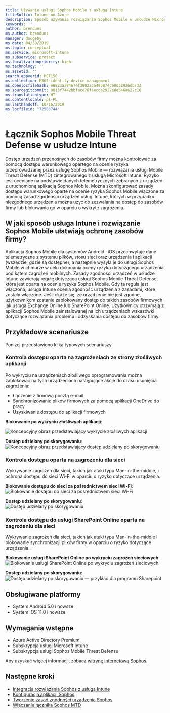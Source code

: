 ```yaml
---
title: Używanie usługi Sophos Mobile z usługą Intune
titleSuffix: Intune on Azure
description: Sposób używania rozwiązania Sophos Mobile w usłudze Microsoft Intune w celu kontrolowania dostępu urządzeń przenośnych do zasobów firmy.
keywords: ''
author: brenduns
ms.author: brenduns
manager: dougeby
ms.date: 04/30/2019
ms.topic: conceptual
ms.service: microsoft-intune
ms.subservice: protect
ms.localizationpriority: high
ms.technology: ''
ms.assetid: ''
search.appverid: MET150
ms.collection: M365-identity-device-management
ms.openlocfilehash: e8823aa8467ef380223a486874c68d52926db733
ms.sourcegitcommit: 9013f7442bbface78feecde2922e8e546a622c16
ms.translationtype: HT
ms.contentlocale: pl-PL
ms.lasthandoff: 10/16/2019
ms.locfileid: "72503744"
---
```

# <a name="sophos-mobile-threat-defense-connector-with-intune"></a>Łącznik Sophos Mobile Threat Defense w usłudze Intune
Dostęp urządzeń przenośnych do zasobów firmy można kontrolować za pomocą dostępu warunkowego opartego na ocenie ryzyka przeprowadzanej przez usługę Sophos Mobile — rozwiązania usługi Mobile Threat Defense (MTD) zintegrowanego z usługą Microsoft Intune. Ryzyko jest oceniane na podstawie danych telemetrycznych zebranych z urządzeń z uruchomioną aplikacją Sophos Mobile.
Można skonfigurować zasady dostępu warunkowego oparte na ocenie ryzyka Sophos Mobile włączone za pomocą zasad zgodności urządzeń usługi Intune, których w przypadku niezgodnego urządzenia można użyć do zezwalania na dostęp do zasobów firmy lub blokowania go w oparciu o wykryte zagrożenia.

## <a name="how-do-intune-and-sophos-mobile-help-protect-your-company-resources"></a>W jaki sposób usługa Intune i rozwiązanie Sophos Mobile ułatwiają ochronę zasobów firmy?
Aplikacja Sophos Mobile dla systemów Android i iOS przechwytuje dane telemetryczne z systemu plików, stosu sieci oraz urządzenia i aplikacji (wszędzie, gdzie są dostępne), a następnie wysyła je do usługi Sophos Mobile w chmurze w celu dokonania oceny ryzyka dotyczącego urządzenia pod kątem zagrożeń mobilnych.
Zasady zgodności urządzeń w usłudze Intune zawierają regułę dotyczącą usługi Sophos Mobile Threat Defense, która jest oparta na ocenie ryzyka Sophos Mobile. Gdy ta reguła jest włączona, usługa Intune ocenia zgodność urządzenia z zasadami, które zostały włączone. Jeśli okaże się, że urządzenie nie jest zgodne, użytkownikom zostanie zablokowany dostęp do takich zasobów firmowych jak usługa Exchange Online lub SharePoint Online. Użytkownicy otrzymają z aplikacji Sophos Mobile zainstalowanej na ich urządzeniach wskazówki dotyczące rozwiązania problemu i odzyskania dostępu do zasobów firmy.  

## <a name="sample-scenarios"></a>Przykładowe scenariusze
Poniżej przedstawiono kilka typowych scenariuszy.  
### <a name="control-access-based-on-threats-from-malicious-apps"></a>Kontrola dostępu oparta na zagrożeniach ze strony złośliwych aplikacji
Po wykryciu na urządzeniach złośliwego oprogramowania można zablokować na tych urządzeniach następujące akcje do czasu usunięcia zagrożenia:
- Łączenie z firmową pocztą e-mail
- Synchronizowanie plików firmowych za pomocą aplikacji OneDrive do pracy
- Uzyskiwanie dostępu do aplikacji firmowych

**Blokowanie po wykryciu złośliwych aplikacji**:
 
![Koncepcyjny obraz przedstawiający wykrycie złośliwych aplikacji](./media/sophos-mtd-connector/sophos_malicious_apps_blocked.png)  

**Dostęp udzielany po skorygowaniu**:  
![Koncepcyjny obraz przedstawiający dostęp udzielany po skorygowaniu](./media/sophos-mtd-connector/sophos_malicious_apps_unblocked.png)

### <a name="control-access-based-on-threat-to-network"></a>Kontrola dostępu oparta na zagrożeniu dla sieci  
Wykrywanie zagrożeń dla sieci, takich jak ataki typu Man-in-the-middle, i ochrona dostępu do sieci Wi-Fi w oparciu o ryzyko dotyczące urządzenia.  

**Blokowanie dostępu do sieci za pośrednictwem sieci Wi-Fi**:  
![Blokowanie dostępu do sieci za pośrednictwem sieci Wi-Fi](./media/sophos-mtd-connector/sophos_network_wifi_blocked.png)

**Dostęp udzielany po skorygowaniu**:   
![Dostęp udzielany po skorygowaniu](./media/sophos-mtd-connector/sophos_network_wifi_unblocked.png)  

### <a name="control-access-to-sharepoint-online-based-on-threat-to-network"></a>Kontrola dostępu do usługi SharePoint Online oparta na zagrożeniu dla sieci  
Wykrywanie zagrożeń dla sieci, takich jak ataki typu Man-in-the-middle i blokowanie synchronizacji plików firmy w oparciu o ryzyko dotyczące urządzenia.  

**Blokowanie usługi SharePoint Online po wykryciu zagrożeń sieciowych**:   
![Blokowanie usługi SharePoint Online po wykryciu zagrożeń sieciowych](./media/sophos-mtd-connector/sophos_network_spo_blocked.png)  

**Dostęp udzielany po skorygowaniu**:  
![Dostęp udzielany po skorygowaniu — przykład dla programu Sharepoint](./media/sophos-mtd-connector/sophos_network_spo_unblocked.png)  

## <a name="supported-platforms"></a>Obsługiwane platformy  
- System Android 5.0 i nowsze
- System iOS 11.0 i nowsze

## <a name="prerequisites"></a>Wymagania wstępne  
- Azure Active Directory Premium
- Subskrypcja usługi Microsoft Intune 
- Subskrypcja usługi Sophos Mobile Threat Defense

Aby uzyskać więcej informacji, zobacz [witrynę internetową Sophos](https://www.sophos.com/products/mobile-control).  

## <a name="next-steps"></a>Następne kroki  
- [Integracja rozwiązania Sophos z usługą Intune](sophos-mtd-connector-integration.md)
- [Konfiguracja aplikacji Sophos](mtd-apps-ios-app-configuration-policy-add-assign.md)
- [Tworzenie zasad zgodności urządzenia Sophos](mtd-device-compliance-policy-create.md)
- [Włączanie łącznika Sophos MTD](mtd-connector-enable.md)
